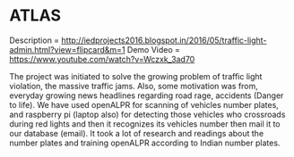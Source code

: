 # ATLAS

Description = http://iedprojects2016.blogspot.in/2016/05/traffic-light-admin.html?view=flipcard&m=1
Demo Video = https://www.youtube.com/watch?v=Wczxk_3ad70

The project was initiated to solve the growing problem of traffic light violation, the massive traffic jams. Also, some motivation was from, everyday growing news headlines regarding road rage, accidents (Danger to life).  We have used openALPR for scanning of vehicles number plates, and raspberry pi (laptop also) for detecting those vehicles who crossroads during red lights and then it recognizes its vehicles number then mail it to our database (email). It took a lot of research and readings about the number plates and training openALPR according to Indian number plates.
